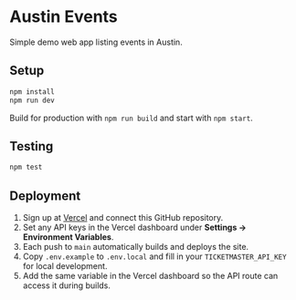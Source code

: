 # Austin Events

Simple demo web app listing events in Austin.

## Setup

```bash
npm install
npm run dev
```

Build for production with `npm run build` and start with `npm start`.

## Testing

```bash
npm test
```

## Deployment

1. Sign up at [Vercel](https://vercel.com) and connect this GitHub repository.
2. Set any API keys in the Vercel dashboard under **Settings → Environment Variables**.
3. Each push to `main` automatically builds and deploys the site.
4. Copy `.env.example` to `.env.local` and fill in your `TICKETMASTER_API_KEY` for local development.
5. Add the same variable in the Vercel dashboard so the API route can access it during builds.
